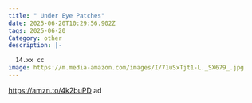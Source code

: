 ```yaml
---
title: " Under Eye Patches"
date: 2025-06-20T10:29:56.902Z
tags: 2025-06-20
Category: other
description: |-
  
  14.xx cc
image: https://m.media-amazon.com/images/I/71uSxTjt1-L._SX679_.jpg
---
```

https://amzn.to/4k2buPD  ad